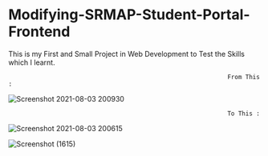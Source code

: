 # Modifying-SRMAP-Student-Portal-Frontend
This is my First and Small Project in Web Development to Test the Skills which I learnt.

                                                                 From This :
                                                                 
                                                                 
![Screenshot 2021-08-03 200930](https://user-images.githubusercontent.com/88375748/128034969-3ad4b6ce-bcc3-4820-907f-36b4474c4080.png)


                                                                 To This :
                                                                 
                                                                 
![Screenshot 2021-08-03 200615](https://user-images.githubusercontent.com/88375748/128034609-730d5db6-f97e-4deb-8260-3fbb678a7822.png)


![Screenshot (1615)](https://user-images.githubusercontent.com/88375748/128034707-2f85e966-ca37-4d80-96e9-ac8eeb30fe2b.png)
